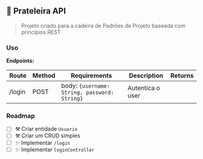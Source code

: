 ## 🔹 Prateleira API

> Projeto criado para a cadeira de Padrões de Projeto baseada com princípios REST

### Uso

**Endpoints:**

| Route | Method | Requirements | Description | Returns |
| ----- | ------ | ------------ | ----------- | ------- |
| /login | POST |  body: ```{username: String, password: String}``` | Autentica o user |

### Roadmap

- [ ] ⚒ Criar entidade `Usuario`
- [ ] ⚒ Criar um CRUD simples
- [ ] ✨ Implementar `/login`
- [ ] ✨ Implementar `loginController`